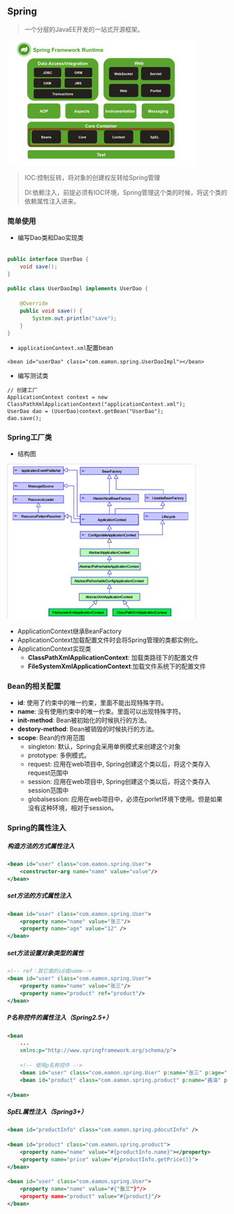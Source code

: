 ## Spring

> 一个分层的JavaEE开发的一站式开源框架。

![](./resources/spring_framework.png)

> IOC:控制反转，将对象的创建权反转给Spring管理
>
> DI:依赖注入，前提必须有IOC环境，Spring管理这个类的时候，将这个类的依赖属性注入进来。

### 简单使用

* 编写Dao类和Dao实现类

```java

public interface UserDao {
    void save();
}

public class UserDaoImpl implements UserDao {

    @Override
    public void save() {
        System.out.println("save");
    }
}

```

* `applicationContext.xml`配置bean

```
<bean id="userDao" class="com.eamon.spring.UserDaoImpl"></bean>

```

* 编写测试类

```
// 创建工厂
ApplicationContext context = new ClassPathXmlApplicationContext("applicationContext.xml");
UserDao dao = (UserDao)context.getBean("UserDao");
dao.save();
```

### Spring工厂类

* 结构图

![](./resources/spring_factory.png)

* ApplicationContext继承BeanFactory
* ApplicationContext加载配置文件时会将Spring管理的类都实例化。
* ApplicationContext实现类
	* **ClassPathXmlApplicationContext**: 加载类路径下的配置文件
	* **FileSystemXmlApplicationContext**:加载文件系统下的配置文件

### Bean的相关配置

* **id**: 使用了约束中的唯一约束，里面不能出现特殊字符。
* **name**: 没有使用约束中的唯一约束。里面可以出现特殊字符。
* **init-method**: Bean被初始化的时候执行的方法。
* **destory-method**: Bean被销毁的时候执行的方法。
* **scope**: Bean的作用范围
	* singleton: 默认，Spring会采用单例模式来创建这个对象
	* prototype: 多例模式。
	* request: 应用在web项目中, Spring创建这个类以后，将这个类存入request范围中
	* session: 应用在web项目中, Spring创建这个类以后，将这个类存入session范围中
	* globalsession: 应用在web项目中，必须在porlet环境下使用。但是如果没有这种环境，相对于session。

### Spring的属性注入

##### 构造方法的方式属性注入

```xml
<bean id="user" class="com.eamon.spring.User">
	<constructor-arg name="name" value="value"/>
</bean>

```

##### set方法的方式属性注入

```xml
<bean id="user" class="com.eamon.spring.User">
	<property name="name" value="张三"/>
	<property name="age" value="12" />
</bean>

```

#####  set方法设置对象类型的属性

```xml
<!-- ref：其它类的id或name-->
<bean id="user" class="com.eamon.spring.User">
	<property name="name" value="张三"/> 
	<property name="product" ref="product"/>
</bean>
```
#####  P名称控件的属性注入（Spring2.5+）

```xml
<bean
	...
	xmlns:p="http://www.springframework.org/schema/p">
	
	<!-- 使用p名称控件 -->
	<bean id="user" class="com.eamon.spring.User" p:name="张三" p:age="12"></bean>
	<bean id="product" class="com.eamon.spring.product" p:name="酱油" p:user-ref="user"></bean>

</bean>
```

##### SpEL属性注入（Spring3+）

```xml
<bean id="productInfo" class="com.eamon.spring.pdocutInfo" />

<bean id="product" class="com.eamon.spring.product">
	<property name="name" value="#{productInfo.name}"></property>
	<property name="price" value="#{productInfo.getPrice()}">
</bean>

<bean id="user" class="com.eamon.spring.User">
	<property name="name" value="#{"张三"}"/>
	<property name="product" value="#{product}"/>
</bean>

```